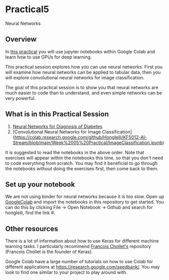 # Practical5
Neural Networks

## Overview
In [this practical](https://github.com/Hongleili/KF5012-AI-Stream/tree/main/Week%2005%20Practical) you will use jupyter notebooks within Google Colab and learn how to use GPUs for deep learning.

This practical session explores how you can use neural networks. First you will examine how neural networks can be applied to tabular data, then you will explore convolutional neural networks for image classification.

The goal of this practical session is to show you that neural networks are much easier to code than to understand, and even simple networks can be very powerful.


## What is in this Practical Session
1. [Neural Networks for Diagnosis of Diabetes](https://colab.research.google.com/github/Hongleili/KF5012-AI-Stream/blob/main/Week%2005%20Practical/Diabetes.ipynb)
2. [Convolutional Neural Networks for Image Classification] (https://colab.research.google.com/github/Hongleili/KF5012-AI-Stream/blob/main/Week%2005%20Practical/ImageClassification.ipynb)

It is suggested to read the notebooks in the above order. Note that exercises will appear within the notebooks this time, so that you don't need to code everything from scratch. You may find it beneficial to go through the notebooks without doing the exercises first, then come back to them.

## Set up your notebook
We are not using binder for neural networks because it is too slow. Open up [GoogleColab](https://colab.research.google.com/) and import the notebooks in this repository to get started. You can do this by clicking File -> Open Notebook -> Github and search for hongleili, find the link #.

## Other resources
There is a lot of information about how to use Keras for different machine learning tasks. I particularly recommend [Francois Chollet's](https://github.com/fchollet/keras-resources) repository (Francois Chollet is the founder of Keras).

Google Colab have a large number of tutorials on how to use Colab for different applications at https://research.google.com/seedbank/. You may look to find one similar to your project to play around with.
